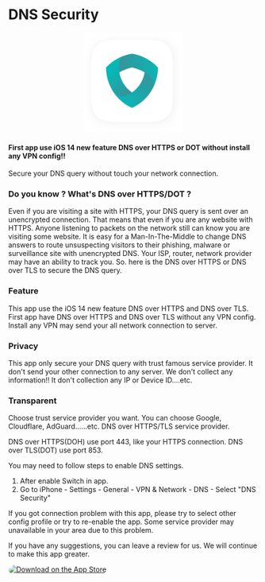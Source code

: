 # DNS Security

<div style="text-align:center"><a href='https://apps.apple.com/us/app/id1533938029'><img src="mac_logo.png" width='200px' style='alignment:center'></a></div>

#### First app use iOS 14 new feature DNS over HTTPS or DOT without install any VPN config!!
Secure your DNS query without touch your network connection.

### Do you know ? What's DNS over HTTPS/DOT ?

Even if you are visiting a site with HTTPS, your DNS query is sent over an unencrypted connection. That means that even if you are any website with HTTPS. Anyone listening to packets on the network still can know you are visiting some website. It is easy for a Man-In-The-Middle to change DNS answers to route unsuspecting visitors to their phishing, malware or surveillance site with unencrypted DNS. Your ISP, router, network provider may have an ability to track you. So. here is the DNS over HTTPS or DNS over TLS to secure the DNS query.

### Feature
This app use the iOS 14 new feature DNS over HTTPS and DNS over TLS. 
First app have DNS over HTTPS and DNS over TLS without any VPN config. Install any VPN may send your all network connection to server.

### Privacy
This app only secure your DNS query with trust famous service provider. It don't send your other connection to any server. We don't collect any information!! It don't collection any IP or Device ID....etc.

### Transparent
Choose trust service provider you want.
You can choose Google, Cloudflare, AdGuard......etc. DNS over HTTPS/TLS service provider.

DNS over HTTPS(DOH) use port 443, like your HTTPS connection.
DNS over TLS(DOT) use port 853.


You may need to follow steps to enable DNS settings.
1. After enable Switch in app.
2. Go to iPhone - Settings - General - VPN & Network - DNS - Select "DNS Security"

If you got connection problem with this app, please try to select other config profile or try to re-enable the app. Some service provider may unavailable in your area due to this problem.

If you have any suggestions, you can leave a review for us. We will continue to make this app greater.


<a href="https://apps.apple.com/us/app/id1533938029?itsct=apps_box&amp;itscg=30200" style="display: inline-block; overflow: hidden; border-top-left-radius: 13px; border-top-right-radius: 13px; border-bottom-right-radius: 13px; border-bottom-left-radius: 13px; width: 250px; height: 83px;"><img src="https://tools.applemediaservices.com/api/badges/download-on-the-app-store/black/en-US?size=250x83&amp;releaseDate=1411430400&h=ffc277244dfe9331424b96b71b8ae829" alt="Download on the App Store" style="border-top-left-radius: 13px; border-top-right-radius: 13px; border-bottom-right-radius: 13px; border-bottom-left-radius: 13px; width: 250px; height: 83px;"></a>
